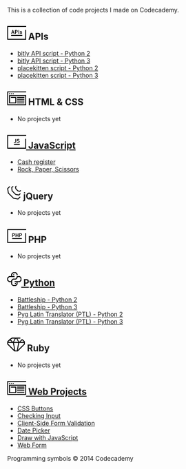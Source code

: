 This is a collection of code projects I made on Codecademy.

## <img src="apis.png" alt="APIs" height="32" /> APIs

- [bitly API script - Python 2](https://github.com/christianheinrichs/codecademy-projects/tree/master/APIs/bitly_py2.py)
- [bitly API script - Python 3](https://github.com/christianheinrichs/codecademy-projects/tree/master/APIs/bitly_py3.py)
- [placekitten script - Python 2](https://github.com/christianheinrichs/codecademy-projects/tree/master/APIs/placekitten_py2.py)
- [placekitten script - Python 3](https://github.com/christianheinrichs/codecademy-projects/tree/master/APIs/placekitten_py3.py)

## <img src="untitled.png" alt="HTML & CSS" height="32" /> HTML & CSS
- No projects yet

## [<img src="js.png" alt="JavaScript" height="32" /> JavaScript](https://github.com/christianheinrichs/codecademy-projects/tree/master/JavaScript)

- [Cash register](https://github.com/christianheinrichs/codecademy-projects/tree/master/JavaScript/Cash_register)
- [Rock, Paper, Scissors](https://github.com/christianheinrichs/codecademy-projects/tree/master/JavaScript/Rock_Paper_Scissors)

## <img src="jquery.png" alt="jQuery" height="32" /> jQuery
- No projects yet

## <img src="php.png" alt="PHP" height="32" /> PHP
- No projects yet

## [<img src="python.png" alt="Python" height="32" /> Python](https://github.com/christianheinrichs/codecademy-projects/tree/master/Python)
- [Battleship - Python 2](https://github.com/christianheinrichs/codecademy-projects/tree/master/Python/battleship_py2.py)
- [Battleship - Python 3](https://github.com/christianheinrichs/codecademy-projects/tree/master/Python/battleship_py3.py)
- [Pyg Latin Translator (PTL) - Python 2](https://github.com/christianheinrichs/codecademy-projects/tree/master/Python/plt_py2.py)
- [Pyg Latin Translator (PTL) - Python 3](https://github.com/christianheinrichs/codecademy-projects/tree/master/Python/plt_py3.py)

## <img src="ruby.png" alt="Ruby" height="32" /> Ruby
- No projects yet

## [<img src="untitled.png" alt="Web Projects" height="32" /> Web Projects](https://github.com/christianheinrichs/codecademy-projects/tree/master/Web_Projects)
- [CSS Buttons](https://github.com/christianheinrichs/codecademy-projects/tree/master/Web_Projects/CSS_Buttons)
- [Checking Input](https://github.com/christianheinrichs/codecademy-projects/tree/master/Web_Projects/Checking_Input)
- [Client-Side Form Validation](https://github.com/christianheinrichs/codecademy-projects/tree/master/Web_Projects/Client-Side_Form_Validation)
- [Date Picker](https://github.com/christianheinrichs/codecademy-projects/tree/master/Web_Projects/Date_Picker)
- [Draw with JavaScript](https://github.com/christianheinrichs/codecademy-projects/tree/master/Web_Projects/Draw_with_JavaScript)
- [Web Form](https://github.com/christianheinrichs/codecademy-projects/tree/master/Web_Projects/Web_Form)

Programming symbols © 2014 Codecademy
